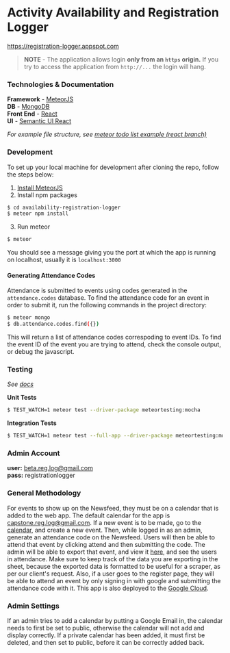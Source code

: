 # Activity Availability and Registration Logger

https://registration-logger.appspot.com  
 
> __NOTE__ - The application allows login __only from an `https` origin.__
> If you try to access the application from `http://...` the login will hang.

### Technologies & Documentation

__Framework__ - [MeteorJS](https://docs.meteor.com/)  
__DB__ - [MongoDB](https://docs.mongodb.com/)  
__Front End__ - [React](https://reactjs.org/docs/)  
__UI__ - [Semantic UI React](https://react.semantic-ui.com/introduction)  

_For example file structure, see [meteor todo list example (react branch)](https://github.com/meteor/todos/tree/react)_

### Development
To set up your local machine for development after cloning the repo, follow the steps below:

1. [Install MeteorJS](https://www.meteor.com/install)
2. Install npm packages
```bash
$ cd availability-registration-logger
$ meteor npm install
```
3. Run meteor
```bash
$ meteor
```

You should see a message giving you the port at which the app is running on localhost, usually it is `localhost:3000`

#### Generating Attendance Codes
Attendance is submitted to events using codes generated in the `attendance.codes` database. To find the attendance code for an event in order to submit it, run the following commands in the project directory:

```bash
$ meteor mongo
$ db.attendance.codes.find({})
```

This will return a list of attendance codes correspoding to event IDs. To find the event ID of the event you are trying to attend, check the console output, or debug the javascript. 


### Testing
_See [docs](https://www.meteor.com/tutorials/react/testing)_

__Unit Tests__
```bash
$ TEST_WATCH=1 meteor test --driver-package meteortesting:mocha
```
__Integration Tests__
```bash
$ TEST_WATCH=1 meteor test --full-app --driver-package meteortesting:mocha
```
### Admin Account
__user:__ beta.reg.log@gmail.com  
__pass:__ registrationlogger

### General Methodology
For events to show up on the Newsfeed, they must be on a calendar that is added to the web app. The default calendar for the app is [capstone.reg.log@gmail.com](https://calendar.google.com/calendar/b/2/r?pli=1). If a new event is to be made, go to the [calendar](https://calendar.google.com/calendar/b/2/r?pli=1), and create a new event. Then, while logged in as an admin, generate an attendance code on the Newsfeed. Users will then be able to attend that event by clicking attend and then submitting the code. The admin will be able to export that event, and view it [here](https://docs.google.com/spreadsheets/d/1Vn0pArZ18ZuTck-RczNW0-nRNssf5V_87VdjjOHDMKc/edit#gid=0), and see the users in attendance. Make sure to keep track of the data you are exporting in the sheet, because the exported data is formatted to be useful for a scraper, as per our client's request. Also, if a user goes to the register page, they will be able to attend an event by only signing in with google and submitting the attendance code with it. This app is also deployed to the [Google Cloud](registration-logger.appspot.com). 

### Admin Settings
If an admin tries to add a calendar by putting a Google Email in, the calendar needs to first be set to public, otherwise the calendar will not add and display correctly. If a private calendar has been added, it must first be deleted, and then set to public, before it can be correctly added back.
